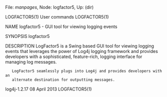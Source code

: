File: *manpages*,  Node: logfactor5,  Up: (dir)

LOGFACTOR5(1)                    User commands                   LOGFACTOR5(1)



NAME
       logfactor5 - GUI tool for viewing logging events


SYNOPSIS
       logfactor5


DESCRIPTION
       LogFactor5  is  a  Swing based GUI tool for viewing logging events that
       leverages the power of Log4j logging framework and provides  developers
       with  a sophisticated, feature-rich, logging interface for managing log
       messages.

       LogFactor5 seamlessly plugs into Log4j and provides developers with  an
       alternate destination for outputting messages.



log4j-1.2.17                     08 April 2013                   LOGFACTOR5(1)
